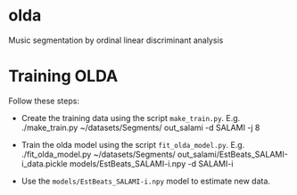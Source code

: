olda
====

Music segmentation by ordinal linear discriminant analysis

Training OLDA
=============

Follow these steps:

* Create the training data using the script `make_train.py`. E.g.
    ./make_train.py ~/datasets/Segments/ out_salami -d SALAMI -j 8

* Train the olda model using the script `fit_olda_model.py`. E.g.
    ./fit_olda_model.py ~/datasets/Segments/ out_salami/EstBeats_SALAMI-i_data.pickle models/EstBeats_SALAMI-i.npy -d SALAMI-i


* Use the `models/EstBeats_SALAMI-i.npy` model to estimate new data.
